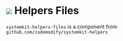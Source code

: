 # ![](https://fonts.gstatic.com/s/i/materialiconsoutlined/flare/v4/24px.svg) Helpers Files
`systemkit-helpers-files` is a component from `github.com/codemodify/systemkit-helpers`